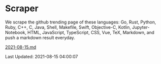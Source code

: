 # Scraper

We scrape the github trending page of these languages: Go, Rust, Python, Ruby, C++, C, Java, Shell, Makefile, Swift, Objective-C, Kotlin, Jupyter-Notebook, HTML, JavaScript, TypeScript, CSS, Vue, TeX, Markdown, and push a markdown result everyday.

[2021-08-15.md](https://github.com/yangwenmai/github-trending-backup/blob/master/2021-08-15.md)

Last Updated: 2021-08-15 04:00:07